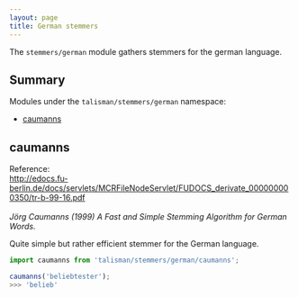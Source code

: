 ```yaml
---
layout: page
title: German stemmers
---
```


The `stemmers/german` module gathers stemmers for the german language.

## Summary

Modules under the `talisman/stemmers/german` namespace:

* [caumanns](#caumanns)

<h2 id="caumanns">caumanns</h2>

<span class="marginnote">
  Reference:<br><a href="http://edocs.fu-berlin.de/docs/servlets/MCRFileNodeServlet/FUDOCS_derivate_000000000350/tr-b-99-16.pdf">http://edocs.fu-berlin.de/docs/servlets/MCRFileNodeServlet/FUDOCS_derivate_000000000350/tr-b-99-16.pdf</a><br><br>
</span>

<span class="marginnote">
  <em>Jörg Caumanns (1999) A Fast and Simple Stemming Algorithm for German Words.</em>
</span>

Quite simple but rather efficient stemmer for the German language.

```js
import caumanns from 'talisman/stemmers/german/caumanns';

caumanns('beliebtester');
>>> 'belieb'
```

<div id="caumanns-mount"></div>

<script src="{{ site.baseurl }}/assets/dist/stemmers-german.js"></script>

